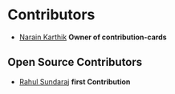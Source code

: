 # Contributors

- [Narain Karthik](https://github.com/narainkarthikv) **Owner of contribution-cards**

## Open Source Contributors
- [Rahul Sundaraj](https://github.com/rahuldev8) **first Contribution**
